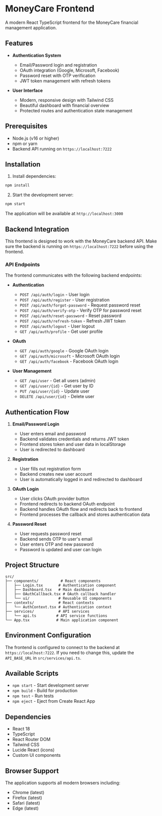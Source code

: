 # MoneyCare Frontend

A modern React TypeScript frontend for the MoneyCare financial management application.

## Features

- **Authentication System**
  - Email/Password login and registration
  - OAuth integration (Google, Microsoft, Facebook)
  - Password reset with OTP verification
  - JWT token management with refresh tokens

- **User Interface**
  - Modern, responsive design with Tailwind CSS
  - Beautiful dashboard with financial overview
  - Protected routes and authentication state management

## Prerequisites

- Node.js (v16 or higher)
- npm or yarn
- Backend API running on `https://localhost:7222`

## Installation

1. Install dependencies:
```bash
npm install
```

2. Start the development server:
```bash
npm start
```

The application will be available at `http://localhost:3000`

## Backend Integration

This frontend is designed to work with the MoneyCare backend API. Make sure the backend is running on `https://localhost:7222` before using the frontend.

### API Endpoints

The frontend communicates with the following backend endpoints:

- **Authentication**
  - `POST /api/auth/login` - User login
  - `POST /api/auth/register` - User registration
  - `POST /api/auth/forgot-password` - Request password reset
  - `POST /api/auth/verify-otp` - Verify OTP for password reset
  - `POST /api/auth/reset-password` - Reset password
  - `POST /api/auth/refresh-token` - Refresh JWT token
  - `POST /api/auth/logout` - User logout
  - `GET /api/auth/profile` - Get user profile

- **OAuth**
  - `GET /api/auth/google` - Google OAuth login
  - `GET /api/auth/microsoft` - Microsoft OAuth login
  - `GET /api/auth/facebook` - Facebook OAuth login

- **User Management**
  - `GET /api/user` - Get all users (admin)
  - `GET /api/user/{id}` - Get user by ID
  - `PUT /api/user/{id}` - Update user
  - `DELETE /api/user/{id}` - Delete user

## Authentication Flow

1. **Email/Password Login**
   - User enters email and password
   - Backend validates credentials and returns JWT token
   - Frontend stores token and user data in localStorage
   - User is redirected to dashboard

2. **Registration**
   - User fills out registration form
   - Backend creates new user account
   - User is automatically logged in and redirected to dashboard

3. **OAuth Login**
   - User clicks OAuth provider button
   - Frontend redirects to backend OAuth endpoint
   - Backend handles OAuth flow and redirects back to frontend
   - Frontend processes the callback and stores authentication data

4. **Password Reset**
   - User requests password reset
   - Backend sends OTP to user's email
   - User enters OTP and new password
   - Password is updated and user can login

## Project Structure

```
src/
├── components/          # React components
│   ├── Login.tsx       # Authentication component
│   ├── Dashboard.tsx   # Main dashboard
│   ├── OAuthCallback.tsx # OAuth callback handler
│   └── ui/             # Reusable UI components
├── contexts/           # React contexts
│   └── AuthContext.tsx # Authentication context
├── services/           # API services
│   └── api.ts         # API service functions
└── App.tsx            # Main application component
```

## Environment Configuration

The frontend is configured to connect to the backend at `https://localhost:7222`. If you need to change this, update the `API_BASE_URL` in `src/services/api.ts`.

## Available Scripts

- `npm start` - Start development server
- `npm build` - Build for production
- `npm test` - Run tests
- `npm eject` - Eject from Create React App

## Dependencies

- React 18
- TypeScript
- React Router DOM
- Tailwind CSS
- Lucide React (icons)
- Custom UI components

## Browser Support

The application supports all modern browsers including:
- Chrome (latest)
- Firefox (latest)
- Safari (latest)
- Edge (latest)
